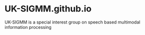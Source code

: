 # UK-SIGMM.github.io
UK-SIGMM is a special interest group on speech based multimodal information processing
